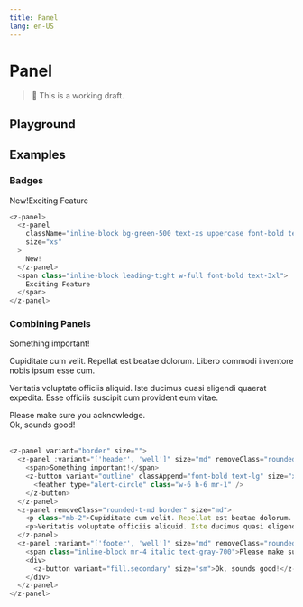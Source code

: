 ```yaml
---
title: Panel
lang: en-US
---
```


# Panel

> 🚨 This is a working draft.

## Playground

<z-panel-playground />

## **Examples**

### Badges

<z-panel><z-panel className="inline-block bg-green-500 text-xs uppercase font-bold text-white border-white" size="xs">New!</z-panel><span class="inline-block leading-tight w-full font-bold text-3xl">Exciting Feature</span></z-panel>
<br/>

```js
<z-panel>
  <z-panel
    className="inline-block bg-green-500 text-xs uppercase font-bold text-white border-white"
    size="xs"
  >
    New!
  </z-panel>
  <span class="inline-block leading-tight w-full font-bold text-3xl">
    Exciting Feature
  </span>
</z-panel>
```

### Combining Panels

<z-panel variant="border" size="">
  <z-panel :variant="['header', 'well']" size="md" removeClass="rounded-b-md"><span>Something important!</span><z-button variant="outline" classAppend="font-bold text-lg" size="xs" removeClass="px-1"><feather type="alert-circle" class="w-5 h-5" /></z-button>
  </z-panel>
  <z-panel removeClass="rounded-t-md border" size="md"><p class="mb-2">Cupiditate cum velit. Repellat est beatae dolorum. Libero commodi inventore nobis ipsum esse cum.</p><p>Veritatis voluptate officiis aliquid. Iste ducimus quasi eligendi quaerat expedita. Esse officiis suscipit cum provident eum vitae.</p></z-panel>
  <z-panel :variant="['footer', 'well']" size="md" removeClass="rounded-t-md"><span class="inline-block mr-4 italic text-gray-700">Please make sure you acknowledge.</span><div><z-button variant="fill.secondary" size="sm">Ok, sounds good!</z-button></div></z-panel>
</z-panel>
<br/>

```js
<z-panel variant="border" size="">
  <z-panel :variant="['header', 'well']" size="md" removeClass="rounded-b-md">
    <span>Something important!</span>
    <z-button variant="outline" classAppend="font-bold text-lg" size="xs" removeClass="px-1">
      <feather type="alert-circle" class="w-6 h-6 mr-1" />
    </z-button>
  </z-panel>
  <z-panel removeClass="rounded-t-md border" size="md">
    <p class="mb-2">Cupiditate cum velit. Repellat est beatae dolorum. Libero commodi inventore nobis ipsum esse cum.</p>
    <p>Veritatis voluptate officiis aliquid. Iste ducimus quasi eligendi quaerat expedita. Esse officiis suscipit cum provident eum vitae.</p>
  </z-panel>
  <z-panel :variant="['footer', 'well']" size="md" removeClass="rounded-t-md">
    <span class="inline-block mr-4 italic text-gray-700">Please make sure you acknowledge.</span>
    <div>
      <z-button variant="fill.secondary" size="sm">Ok, sounds good!</z-button>
    </div>
  </z-panel>
</z-panel>
```
